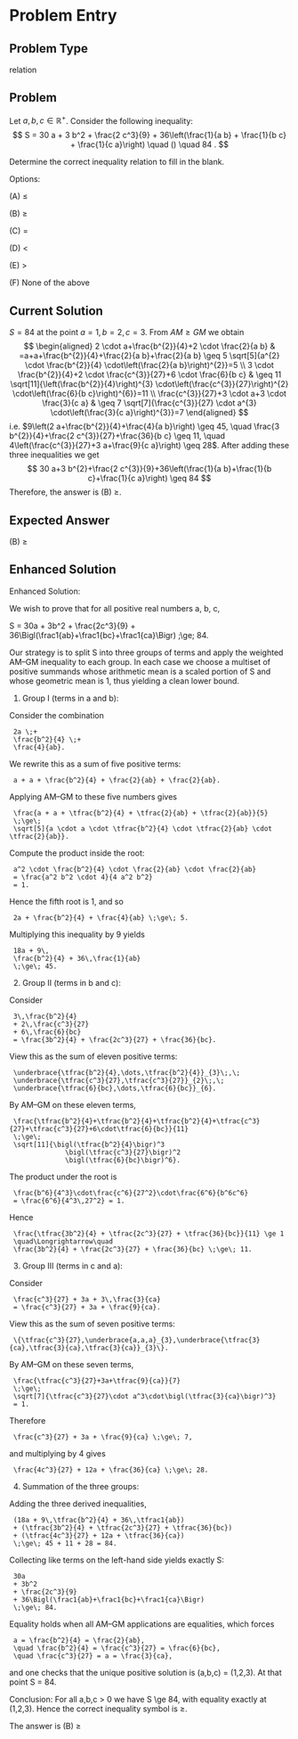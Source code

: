 # Problem Entry

## Problem Type
relation

## Problem
Let $a, b, c \in \mathbb{R}^{+}$. Consider the following inequality:
$$
S = 30 a + 3 b^2 + \frac{2 c^3}{9} + 36\left(\frac{1}{a b} + \frac{1}{b c} + \frac{1}{c a}\right) \quad () \quad 84 .
$$

Determine the correct inequality relation to fill in the blank.

Options:

(A) $\leq$ 

(B) $\geq$

(C) $=$ 

(D) $<$

(E) $>$

(F) None of the above

## Current Solution
$S=84$ at the point $a=1, b=2, c=3$.
From $A M \geq G M$ we obtain
$$
\begin{aligned}
2 \cdot a+\frac{b^{2}}{4}+2 \cdot \frac{2}{a b} & =a+a+\frac{b^{2}}{4}+\frac{2}{a b}+\frac{2}{a b} \geq 5 \sqrt[5]{a^{2} \cdot \frac{b^{2}}{4} \cdot\left(\frac{2}{a b}\right)^{2}}=5 \\
3 \cdot \frac{b^{2}}{4}+2 \cdot \frac{c^{3}}{27}+6 \cdot \frac{6}{b c} & \geq 11 \sqrt[11]{\left(\frac{b^{2}}{4}\right)^{3} \cdot\left(\frac{c^{3}}{27}\right)^{2} \cdot\left(\frac{6}{b c}\right)^{6}}=11 \\
\frac{c^{3}}{27}+3 \cdot a+3 \cdot \frac{3}{c a} & \geq 7 \sqrt[7]{\frac{c^{3}}{27} \cdot a^{3} \cdot\left(\frac{3}{c a}\right)^{3}}=7
\end{aligned}
$$
i.e.
$9\left(2 a+\frac{b^{2}}{4}+\frac{4}{a b}\right) \geq 45, \quad \frac{3 b^{2}}{4}+\frac{2 c^{3}}{27}+\frac{36}{b c} \geq 11, \quad 4\left(\frac{c^{3}}{27}+3 a+\frac{9}{c a}\right) \geq 28$.
After adding these three inequalities we get
$$
30 a+3 b^{2}+\frac{2 c^{3}}{9}+36\left(\frac{1}{a b}+\frac{1}{b c}+\frac{1}{c a}\right) \geq 84
$$ Therefore, the answer is (B) $\geq$.

## Expected Answer
(B) $\geq$

## Enhanced Solution
Enhanced Solution:

We wish to prove that for all positive real numbers a, b, c,

   S = 30a 
     + 3b^2 
     + \frac{2c^3}{9} 
     + 36\Bigl(\frac1{ab}+\frac1{bc}+\frac1{ca}\Bigr)
   \;\ge\; 84.

Our strategy is to split S into three groups of terms and apply the weighted AM–GM inequality to each group.  In each case we choose a multiset of positive summands whose arithmetic mean is a scaled portion of S and whose geometric mean is 1, thus yielding a clean lower bound.

1.  Group I (terms in a and b):

   Consider the combination

     2a \;+
     \frac{b^2}{4} \;+
     \frac{4}{ab}.

   We rewrite this as a sum of five positive terms:

     a + a + \frac{b^2}{4} + \frac{2}{ab} + \frac{2}{ab}.

   Applying AM–GM to these five numbers gives

     \frac{a + a + \tfrac{b^2}{4} + \tfrac{2}{ab} + \tfrac{2}{ab}}{5}
     \;\ge\;
     \sqrt[5]{a \cdot a \cdot \tfrac{b^2}{4} \cdot \tfrac{2}{ab} \cdot \tfrac{2}{ab}}.

   Compute the product inside the root:

     a^2 \cdot \frac{b^2}{4} \cdot \frac{2}{ab} \cdot \frac{2}{ab}
     = \frac{a^2 b^2 \cdot 4}{4 a^2 b^2}
     = 1.

   Hence the fifth root is 1, and so

     2a + \frac{b^2}{4} + \frac{4}{ab} \;\ge\; 5.

   Multiplying this inequality by 9 yields

     18a + 9\,
     \frac{b^2}{4} + 36\,\frac{1}{ab}
     \;\ge\; 45.

2.  Group II (terms in b and c):

   Consider

     3\,\frac{b^2}{4}
     + 2\,\frac{c^3}{27}
     + 6\,\frac{6}{bc}
     = \frac{3b^2}{4} + \frac{2c^3}{27} + \frac{36}{bc}.

   View this as the sum of eleven positive terms:

     \underbrace{\tfrac{b^2}{4},\dots,\tfrac{b^2}{4}}_{3}\;,\;
     \underbrace{\tfrac{c^3}{27},\tfrac{c^3}{27}}_{2}\;,\;
     \underbrace{\tfrac{6}{bc},\dots,\tfrac{6}{bc}}_{6}.

   By AM–GM on these eleven terms,

     \frac{\tfrac{b^2}{4}+\tfrac{b^2}{4}+\tfrac{b^2}{4}+\tfrac{c^3}{27}+\tfrac{c^3}{27}+6\cdot\tfrac{6}{bc}}{11}
     \;\ge\;
     \sqrt[11]{\bigl(\tfrac{b^2}{4}\bigr)^3
                  \bigl(\tfrac{c^3}{27}\bigr)^2
                  \bigl(\tfrac{6}{bc}\bigr)^6}.

   The product under the root is

     \frac{b^6}{4^3}\cdot\frac{c^6}{27^2}\cdot\frac{6^6}{b^6c^6}
     = \frac{6^6}{4^3\,27^2} = 1.

   Hence

     \frac{\tfrac{3b^2}{4} + \tfrac{2c^3}{27} + \tfrac{36}{bc}}{11} \ge 1
     \quad\Longrightarrow\quad
     \frac{3b^2}{4} + \frac{2c^3}{27} + \frac{36}{bc} \;\ge\; 11.

3.  Group III (terms in c and a):

   Consider

     \frac{c^3}{27} + 3a + 3\,\frac{3}{ca}
     = \frac{c^3}{27} + 3a + \frac{9}{ca}.

   View this as the sum of seven positive terms:

     \{\tfrac{c^3}{27},\underbrace{a,a,a}_{3},\underbrace{\tfrac{3}{ca},\tfrac{3}{ca},\tfrac{3}{ca}}_{3}\}.

   By AM–GM on these seven terms,

     \frac{\tfrac{c^3}{27}+3a+\tfrac{9}{ca}}{7}
     \;\ge\;
     \sqrt[7]{\tfrac{c^3}{27}\cdot a^3\cdot\bigl(\tfrac{3}{ca}\bigr)^3}
     = 1.

   Therefore

     \frac{c^3}{27} + 3a + \frac{9}{ca} \;\ge\; 7,

   and multiplying by 4 gives

     \frac{4c^3}{27} + 12a + \frac{36}{ca} \;\ge\; 28.

4.  Summation of the three groups:

   Adding the three derived inequalities,

     (18a + 9\,\tfrac{b^2}{4} + 36\,\tfrac1{ab})
     + (\tfrac{3b^2}{4} + \tfrac{2c^3}{27} + \tfrac{36}{bc})
     + (\tfrac{4c^3}{27} + 12a + \tfrac{36}{ca})
     \;\ge\; 45 + 11 + 28 = 84.

   Collecting like terms on the left-hand side yields exactly S:

     30a
     + 3b^2
     + \frac{2c^3}{9}
     + 36\Bigl(\frac1{ab}+\frac1{bc}+\frac1{ca}\Bigr)
     \;\ge\; 84.

Equality holds when all AM–GM applications are equalities, which forces

     a = \frac{b^2}{4} = \frac{2}{ab},
     \quad \frac{b^2}{4} = \frac{c^3}{27} = \frac{6}{bc},
     \quad \frac{c^3}{27} = a = \frac{3}{ca},

and one checks that the unique positive solution is (a,b,c) = (1,2,3).  At that point S = 84.

Conclusion: For all a,b,c > 0 we have S \ge 84, with equality exactly at (1,2,3).  Hence the correct inequality symbol is ≥.

The answer is (B) $\geq$
